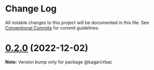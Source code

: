 # Change Log

All notable changes to this project will be documented in this file.
See [Conventional Commits](https://conventionalcommits.org) for commit guidelines.

# [0.2.0](https://github.com/kagari-project/kagari/compare/v0.1.12...v0.2.0) (2022-12-02)

**Note:** Version bump only for package @kagari/rbac
